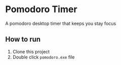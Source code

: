 # Pomodoro Timer
A pomodoro desktop timer that keeps you stay focus

## How to run

1. Clone this project
2. Double click `pomodoro.exe` file